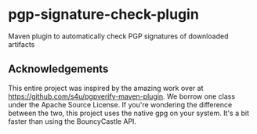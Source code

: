 # pgp-signature-check-plugin
Maven plugin to automatically check PGP signatures of downloaded artifacts



## Acknowledgements

This entire project was inspired by the amazing work over at https://github.com/s4u/pgpverify-maven-plugin. We borrow one class under the Apache Source License. If you're wondering the difference between the two, this project uses the native gpg on your system. It's a bit faster than using the BouncyCastle API.